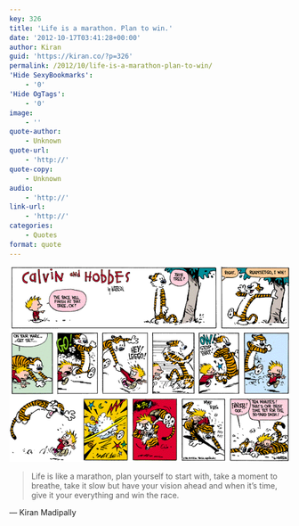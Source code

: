 ```yaml
---
key: 326
title: 'Life is a marathon. Plan to win.'
date: '2012-10-17T03:41:28+00:00'
author: Kiran
guid: 'https://kiran.co/?p=326'
permalink: /2012/10/life-is-a-marathon-plan-to-win/
'Hide SexyBookmarks':
    - '0'
'Hide OgTags':
    - '0'
image:
    - ''
quote-author:
    - Unknown
quote-url:
    - 'http://'
quote-copy:
    - Unknown
audio:
    - 'http://'
link-url:
    - 'http://'
categories:
    - Quotes
format: quote
---
```


[![](/assets/images/2012/10/6a00e55180ed5c88340120a5db2f47970c.gif "6a00e55180ed5c88340120a5db2f47970c")](/assets/images/2012/10/6a00e55180ed5c88340120a5db2f47970c.gif)

> Life is like a marathon, plan yourself to start with, take a moment to breathe, take it slow but have your vision ahead and when it’s time, give it your everything and win the race.

— Kiran Madipally
